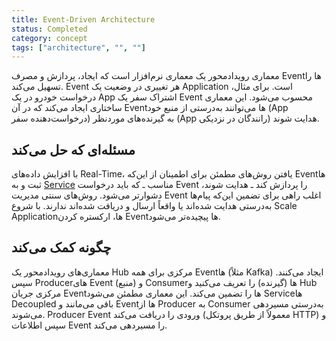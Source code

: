 ```yaml
---
title: Event-Driven Architecture
status: Completed
category: concept
tags: ["architecture", "", ""]
---
```


معماری رویدادمحور یک معماری نرم‌افزار است که ایجاد، پردازش و مصرف Eventها را تسهیل می‌کند. Event هر تغییری در وضعیت یک Application است. برای مثال، درخواست خودرو در یک App اشتراک سفر یک Event محسوب می‌شود. این معماری ساختاری ایجاد می‌کند که در آن Eventها می‌توانند به‌درستی از منبع خود (App درخواست‌دهنده سفر) به گیرنده‌های موردنظر (App رانندگان در نزدیکی) هدایت شوند.

## مسئله‌ای که حل می‌کند

با افزایش داده‌های Real-Time، یافتن روش‌های مطمئن برای اطمینان از این‌که Eventها ثبت و به [Service](/service/) مناسب ـ که باید درخواست Event را پردازش کند ـ هدایت شوند، دشوارتر می‌شود. روش‌های سنتی مدیریت Event اغلب راهی برای تضمین این‌که پیام‌ها به‌درستی هدایت شده‌اند یا واقعاً ارسال و دریافت شده‌اند ندارند. با شروع Scale Applicationها، ارکستره کردن Eventها پیچیده‌تر می‌شود.

## چگونه کمک می‌کند

معماری‌های رویدادمحور یک Hub مرکزی برای همه Eventها (مثلاً Kafka) ایجاد می‌کنند. سپس Producerهای Event (منبع) و Consumerها (گیرنده) را تعریف می‌کنید و Hub مرکزی جریان Eventها را تضمین می‌کند. این معماری مطمئن می‌شود Serviceها Decoupled باقی می‌مانند و Eventها از Producer به Consumer به‌درستی مسیردهی می‌شوند. Producer Event ورودی را دریافت می‌کند (معمولاً از طریق پروتکل HTTP) و سپس اطلاعات Event را مسیردهی می‌کند.
